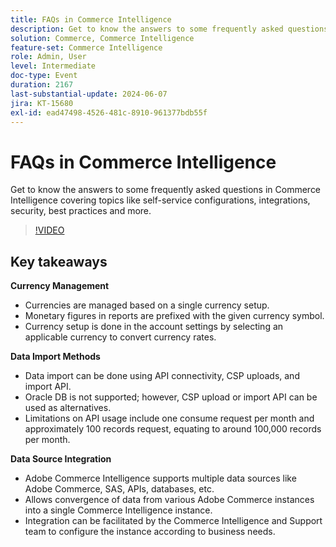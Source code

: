 ```yaml
---
title: FAQs in Commerce Intelligence
description: Get to know the answers to some frequently asked questions in Commerce Intelligence covering topics like self-service configurations, integrations, security, best practices and more.
solution: Commerce, Commerce Intelligence
feature-set: Commerce Intelligence
role: Admin, User
level: Intermediate
doc-type: Event
duration: 2167
last-substantial-update: 2024-06-07
jira: KT-15680
exl-id: ead47498-4526-481c-8910-961377bdb55f
---
```

# FAQs in Commerce Intelligence

Get to know the answers to some frequently asked questions in Commerce Intelligence covering topics like self-service configurations, integrations, security, best practices and more.

>[!VIDEO](https://video.tv.adobe.com/v/3429617/?learn=on)

## Key takeaways

**Currency Management**

* Currencies are managed based on a single currency setup.
* Monetary figures in reports are prefixed with the given currency symbol.
* Currency setup is done in the account settings by selecting an applicable currency to convert currency rates.

**Data Import Methods**

* Data import can be done using API connectivity, CSP uploads, and import API.
* Oracle DB is not supported; however, CSP upload or import API can be used as alternatives.
* Limitations on API usage include one consume request per month and approximately 100 records request, equating to around 100,000 records per month.

**Data Source Integration**

* Adobe Commerce Intelligence supports multiple data sources like Adobe Commerce, SAS, APIs, databases, etc.
* Allows convergence of data from various Adobe Commerce instances into a single Commerce Intelligence instance.
* Integration can be facilitated by the Commerce Intelligence and Support team to configure the instance according to business needs.
